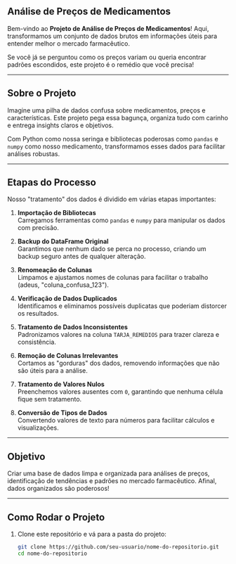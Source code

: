 ##  **Análise de Preços de Medicamentos**  

Bem-vindo ao **Projeto de Análise de Preços de Medicamentos**! 
Aqui, transformamos um conjunto de dados brutos em informações úteis para entender melhor o mercado farmacêutico.  

Se você já se perguntou como os preços variam ou queria encontrar padrões escondidos, este projeto é o remédio que você precisa!   

---

##  **Sobre o Projeto**  

Imagine uma pilha de dados confusa sobre medicamentos, preços e características. Este projeto pega essa bagunça, organiza tudo com carinho e entrega insights claros e objetivos.  

Com Python como nossa seringa e bibliotecas poderosas como `pandas` e `numpy` como nosso medicamento, transformamos esses dados para facilitar análises robustas.  

---

##  **Etapas do Processo**  

Nosso "tratamento" dos dados é dividido em várias etapas importantes:  

1. **Importação de Bibliotecas**  
    Carregamos ferramentas como `pandas` e `numpy` para manipular os dados com precisão.  

2. **Backup do DataFrame Original**  
    Garantimos que nenhum dado se perca no processo, criando um backup seguro antes de qualquer alteração.  

3. **Renomeação de Colunas**  
    Limpamos e ajustamos nomes de colunas para facilitar o trabalho (adeus, "coluna_confusa_123").  

4. **Verificação de Dados Duplicados**  
    Identificamos e eliminamos possíveis duplicatas que poderiam distorcer os resultados.  

5. **Tratamento de Dados Inconsistentes**  
    Padronizamos valores na coluna `TARJA_REMEDIOS` para trazer clareza e consistência.  

6. **Remoção de Colunas Irrelevantes**  
    Cortamos as "gorduras" dos dados, removendo informações que não são úteis para a análise.  

7. **Tratamento de Valores Nulos**  
    Preenchemos valores ausentes com `0`, garantindo que nenhuma célula fique sem tratamento.  

8. **Conversão de Tipos de Dados**  
    Convertendo valores de texto para números para facilitar cálculos e visualizações.  

---

## **Objetivo**  

Criar uma base de dados limpa e organizada para análises de preços, identificação de tendências e padrões no mercado farmacêutico. Afinal, dados organizados são poderosos!  

---

##  **Como Rodar o Projeto**  

1. Clone este repositório e vá para a pasta do projeto:  
   ```bash
   git clone https://github.com/seu-usuario/nome-do-repositorio.git
   cd nome-do-repositorio



